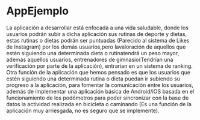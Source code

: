 # AppEjemplo
La aplicación a desarrollar está enfocada a una vida saludable, donde los usuarios podrán subir a dicha aplicación sus rutinas de deporte y dietas, estas rutinas o dietas podrán ser puntuadas (Parecido al sistema de Likes de Instagram) por los demás usuarios,pero lavaloración de aquellos que estén siguiendo una determinada dieta o rutinatendrá un peso mayor, además aquellos usuarios, entrenadores de gimnasio(Tendrían una verificación por parte de la aplicación), entrarían en un sistema de ranking.  Otra función de la aplicación que hemos pensado es que los usuarios que estén siguiendo una determinada rutina o dieta puedan ir subiendo su progreso a la aplicación, para fomentar la comunicación entre los usuarios, además de implementar una aplicación básica de Android/iOS basada en el funcionamiento de los podómetros para poder sincronizar con la base de datos la actividad realizada en bicicleta o caminando (Es una función de la aplicación muy arriesgada, no es seguro que se implemente).
